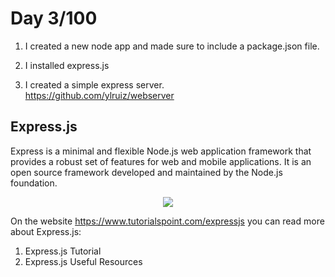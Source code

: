 # Day 3/100

1) I created a new node app and made sure to include a package.json file.

2) I installed express.js

3) I created a simple express server. <br>
https://github.com/ylruiz/webserver

## Express.js

Express is a minimal and flexible Node.js web application framework that provides a robust set of features for web and mobile applications. It is an open source framework developed and maintained by the Node.js foundation.

<div style="text-align:center">
    <img src ="https://codeandunicorns.com/wp-content/uploads/2017/11/node-express.png" />
</div>

On the website https://www.tutorialspoint.com/expressjs you can read more about Express.js: <br>
1) Express.js Tutorial
2) Express.js Useful Resources

